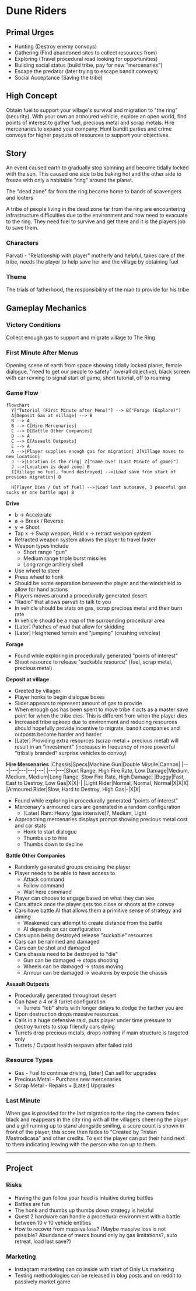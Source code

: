 # Dune Riders

## Primal Urges

- Hunting (Destroy enemy convoys)
- Gathering (Find abandoned sites to collect resources from)
- Exploring (Travel procedural road looking for opportunities)
- Building social status (build tribe, pay for new "mercenaries")
- Escape the predator (later trying to escape bandit convoys)
- Social Acceptance (Saving the tribe)

## High Concept

Obtain fuel to support your village's survival and migration to "the ring" (security). With your own an armoured vehicle, explore an open world, find points of interest to gather fuel, precious metal and scrap metals. Hire mercenaries to expand your company. Hunt bandit parties and crime convoys for higher payouts of resources to support your objectives.

## Story

An event caused earth to gradually stop spinning and become tidally locked with the sun. This caused one side to be baking hot and the other side to freeze with only a habitable "ring" around the planet.

The "dead zone" far from the ring became home to bands of scavengers and looters

A tribe of people living in the dead zone far from the ring are encountering infrastructure difficulties due to the environment and now need to evacuate to the ring. They need fuel to survive and get there and it is the players job to save them.

### Characters

Parvati - "Relationship with player" motherly and helpful, takes care of the tribe, needs the player to help save her and the village by obtaining fuel

### Theme

The trials of fatherhood, the responsibility of the man to provide for his tribe

## Gameplay Mechanics

### Victory Conditions

Collect enough gas to support and migrate village to The Ring

### First Minute After Menus

Opening scene of earth from space showing tidally locked planet, female dialogue, "need to get our people to safety" (overall objective), black screen with car revving to signal start of game, short tutorial, off to roaming

### Game Flow

```mermaid
flowchart
  Y["Tutorial (First Minute after Menu)"] --> B["Forage (Explore)"]
  A[Deposit Gas at village] --> B
  B --> A
  B --> C[Hire Mercenaries]
  C --> D[Battle Other Companies]
  D --> A
  C --> E[Assault Outposts]
  E --> A
  A -->|Player supplies enough gas for migration| J[Village moves to new location]
  J -->|Location is the ring| Z["Game Over (Last Minute of game)"]
  J -->|Location is dead zone| B
  I[Village no fuel, found destroyed] -->|Load save from start of previous migration| B

  H[Player Dies / Out of fuel] -->|Load last autosave, 3 peaceful gas sucks or one battle ago| B
```

**Drive**
- b -> Accelerate
- a -> Break / Reverse
- y -> Shoot
- Tap x -> Swap weapon, Hold x -> retract weapon system
- Retracted weapon system allows the player to travel faster
- Weapon types include
  - Short range "gun"
  - Medium range triple burst missiles
  - Long range artillery shell
- Use wheel to steer
- Press wheel to honk
- Should be some separation between the player and the windshield to allow for hand actions
- Players moves around a procedurally generated desert
- "Radio" that allows parvati to talk to you
- In vehicle should be stats on gas, scrap precious metal and their burn rate
- In vehicle should be a map of the surrounding procedural area
- [Later] Patches of mud that allow for skidding
- [Later] Heightened terrain and "jumping" (crushing vehicles)

**Forage**
- Found while exploring in procedurally generated "points of interest"
- Shoot resource to release "suckable resource" (fuel, scrap metal, precious metal)

**Deposit at village**
- Greeted by villager
- Player honks to begin dialogue boxes
- Slider appears to represent amount of gas to provide
- When enough gas has been spent to move tribe it acts as a master save point for when the tribe dies. This is different from when the player dies
- Increased tribe upkeep due to environment and reducing resources should hopefully provide incentive to migrate, bandit companies and outposts become harder and harder
- [Later] Providing extra resources (scrap metal + precious metal) will result in an "investment" (increases in frequency of more powerful "tribally branded" surprise vehicles to convoy)

**Hire Mercenaries**
|Chassis|Specs|Machine Gun|Double Missile|Cannon|
|---|---|---|---|---|
|---|---|Short Range, High Fire Rate, Low Damage|Medium, Medium, Medium|Long Range, Slow Fire Rate, High Damage|
|Buggy|Fast, East to Destroy, Low Gas|X|X|-|
|Light Rider|Normal, Normal, Normal|X|X|X|
|Armoured Rider|Slow, Hard to Destroy, High Gas|-|X|X|

- Found while exploring in procedurally generated "points of interest"
- Mercenary's armoured cars are generated in a random configuration
  - [Later] Ram: Heavy (gas intensive)?, Medium, Light
- Approaching mercenaries displays prompt showing precious metal cost and car stats
  - Honk to start dialogue
  - Thumbs up to hire
  - Thumbs down to decline

**Battle Other Companies**
- Randomly generated groups crossing the player
- Player needs to be able to have access to
  - Attack command
  - Follow command
  - Wait here command
- Player can choose to engage based on what they can see
- Cars attack once the player gets too close or shoots at the convoy
- Cars have battle AI that allows them a primitive sense of strategy and aiming
  - Weakened cars attempt to create distance from the battle
  - AI depends on car configuration
- Cars upon being destroyed release "suckable" resources
- Cars can be rammed and damaged
- Cars can be shot and damaged
- Cars chassis need to be destroyed to "die"
  - Gun can be damaged -> stops shooting
  - Wheels can be damaged -> stops moving
  - Armour can be damaged -> weakens by expose the chassis

**Assault Outposts**
- Procedurally generated throughout desert
- Can have a 4 or 8 turret configuration
  - Turrets "lob" shots with longer delays to dodge the farther you are
- Upon destruction drops massive resources
- Calls in a huge defensive raid, puts player under time pressure to destroy turrets to stop friendly cars dying
- Turrets drop precious metals, drops nothing if main structure is targeted only
- Turrets / Outpost health respawn after failed raid

### Resource Types

- Gas - Fuel to continue driving, [later] Can sell for upgrades
- Precious Metal - Purchase new mercenaries
- Scrap Metal - Repairs + [Later] Upgrades

### Last Minute

When gas is provided for the last migration to the ring the camera fades black and reappears in the city ring with all the villagers cheering the player and a girl running up to stand alongside smiling, a score count is shown in front of the player, this score then fades to "Created by Tristan Mastrodicasa" and other credits. To exit the player can put their hand next to them indicating leaving with the person who ran up to them.


---

## Project

### Risks

- Having the gun follow your head is intuitive during battles
- Battles are fun
- The honk and thumbs up thumbs down strategy is helpful
- Quest 2 hardware can handle a procedural environment with a battle between 10 v 10 vehicle entities
- How to recover from massive loss? (Maybe massive loss is not possible? Abundance of mercs bound only by gas limitations?, auto retreat, load last save?)

### Marketing

- Instagram marketing can co inside with start of Only Us marketing
- Testing methodologies can be released in blog posts and on reddit to passively market game 
